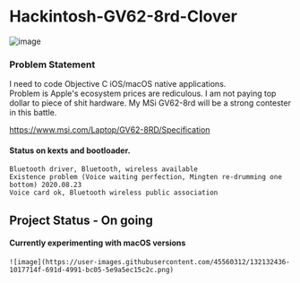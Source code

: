 # Hackintosh-GV62-8rd-Clover

![image](https://www.svgrepo.com/download/148371/clover.svg)

### Problem Statement
<p>
I need to code Objective C iOS/macOS native applications. <br>
Problem is Apple's ecosystem prices are rediculous. I am not paying top dollar to piece of shit hardware. My MSi GV62-8rd will be a strong contester in this battle.   
</p>

https://www.msi.com/Laptop/GV62-8RD/Specification

#### Status on kexts and bootloader.
````
Bluetooth driver, Bluetooth, wireless available
Existence problem (Voice waiting perfection, Mingten re-drumming one bottom) 2020.08.23
Voice card ok, Bluetooth wireless public association
````

## Project Status - On going
#### Currently experimenting with macOS versions
````
![image](https://user-images.githubusercontent.com/45560312/132132436-1017714f-691d-4991-bc05-5e9a5ec15c2c.png)
````
